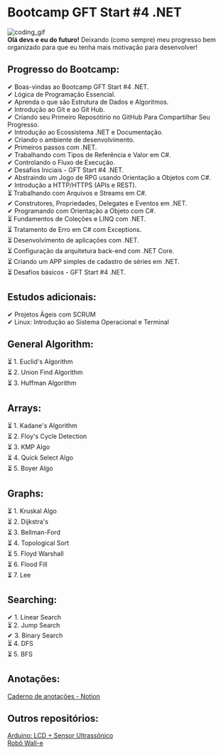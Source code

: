 # Bootcamp GFT Start #4 .NET

![coding_gif](https://media.giphy.com/media/26tn33aiTi1jkl6H6/giphy.gif)  
**Olá devs e eu do futuro!** Deixando (como sempre) meu progresso bem organizado para que eu tenha mais motivação para desenvolver!

## Progresso do Bootcamp:
✔ Boas-vindas ao Bootcamp GFT Start #4 .NET.  
✔ Lógica de Programação Essencial.  
✔ Aprenda o que são Estrutura de Dados e Algoritmos.  
✔ Introdução ao Git e ao Git Hub.  
✔ Criando seu Primeiro Reposótirio no GitHub Para Compartilhar Seu Progresso.  
✔ Introdução ao Ecossistema .NET e Documentação.  
✔ Criando o ambiente de desenvolvimento.  
✔ Primeiros passos com .NET.  
✔ Trabalhando com Tipos de Referência e Valor em C#.  
✔ Controlando o Fluxo de Execução.  
✔ Desafios Iniciais - GFT Start #4 .NET.  
✔ Abstraindo um Jogo de RPG usando Orientação a Objetos com C#.  
✔ Introdução a HTTP/HTTPS (APIs e REST).  
⏳ Trabalhando com Arquivos e Streams em C#.  
✔ Construtores, Propriedades, Delegates e Eventos em .NET.   
✔ Programando com Orientação a Objeto com C#.  
⏳ Fundamentos de Coleções e LINQ com .NET.  
⏳ Tratamento de Erro em C# com Exceptions.  
⏳ Desenvolvimento de aplicações com .NET.  
⏳ Configuração da arquitetura back-end com .NET Core.  
⏳ Criando um APP simples de cadastro de séries em .NET.  
⏳ Desafios básicos - GFT Start #4 .NET.  

## Estudos adicionais:
✔ Projetos Ágeis com SCRUM  
✔ Linux: Introdução ao Sistema Operacional e Terminal

## General Algorithm:
⏳ 1. Euclid's Algorithm  
⏳ 2. Union Find Algorithm  
⏳ 3. Huffman Algorithm  

## Arrays:
⏳ 1. Kadane's Algorithm  
⏳ 2. Floy's Cycle Detection  
⏳ 3. KMP Algo  
⏳ 4. Quick Select Algo  
⏳ 5. Boyer Algo  

## Graphs:
⏳ 1. Kruskal Algo  
⏳ 2. Dijkstra's   
⏳ 3. Bellman-Ford  
⏳ 4. Topological Sort  
⏳ 5. Floyd Warshall  
⏳ 6. Flood Fill  
⏳ 7. Lee  

## Searching:
✔ 1. Linear Search  
⏳ 2. Jump Search  
✔ 3. Binary Search  
⏳ 4. DFS  
⏳ 5. BFS  

## Anotações:

[Caderno de anotações - Notion](https://otaviospace.notion.site/GFT-Start-4-4ff376acdda34de9862d431e9dce1879)  

## Outros repositórios:

[Arduino: LCD + Sensor Ultrassônico](https://github.com/otavio-paz/Arduino-LCD-Ultrassonico.git)  
[Robô Wall-e](https://github.com/otavio-paz/Wall-e-Robo)  
